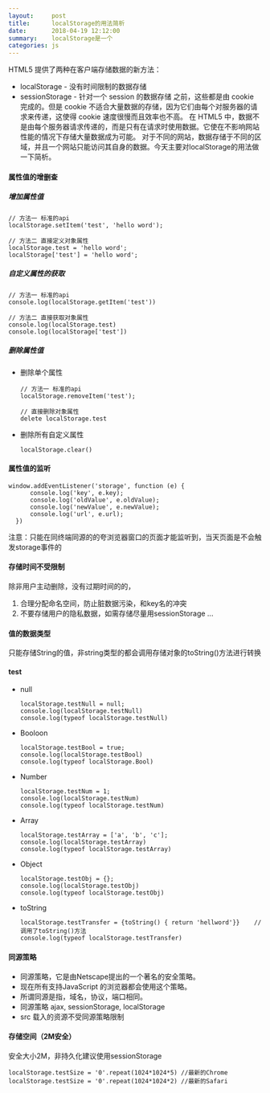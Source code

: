 ```yaml
---
layout:     post
title:      localStorage的用法简析
date:       2018-04-19 12:12:00
summary:    localStorage是一个
categories: js
---
```



HTML5 提供了两种在客户端存储数据的新方法：
* localStorage - 没有时间限制的数据存储
* sessionStorage - 针对一个 session 的数据存储
之前，这些都是由 cookie 完成的。但是 cookie 不适合大量数据的存储，因为它们由每个对服务器的请求来传递，这使得 cookie 速度很慢而且效率也不高。
在 HTML5 中，数据不是由每个服务器请求传递的，而是只有在请求时使用数据。它使在不影响网站性能的情况下存储大量数据成为可能。
对于不同的网站，数据存储于不同的区域，并且一个网站只能访问其自身的数据。今天主要对localStorage的用法做一下简析。

#### 属性值的增删查

##### 增加属性值

    // 方法一 标准的api
    localStorage.setItem('test', 'hello word');

    // 方法二 直接定义对象属性
    localStorage.test = 'hello word';
    localStorage['test'] = 'hello word';

##### 自定义属性的获取
    
    // 方法一 标准的api
    console.log(localStorage.getItem('test'))

    // 方法二 直接获取对象属性
    console.log(localStorage.test)
    console.log(localStorage['test'])


##### 删除属性值

* 删除单个属性
       
      // 方法一 标准的api
      localStorage.removeItem('test');

      // 直接删除对象属性
      delete localStorage.test

* 删除所有自定义属性

      localStorage.clear()
    

#### 属性值的监听

    window.addEventListener('storage', function (e) {
          console.log('key', e.key);
          console.log('oldValue', e.oldValue);
          console.log('newValue', e.newValue);
          console.log('url', e.url);
      })

注意：只能在同终端同源的的夸浏览器窗口的页面才能监听到，当天页面是不会触发storage事件的

#### 存储时间不受限制

除非用户主动删除，没有过期时间的的，
1.  合理分配命名空间，防止脏数据污染，和key名的冲突
2.  不要存储用户的隐私数据，如需存储尽量用sessionStorage
...

#### 值的数据类型

只能存储String的值，非string类型的都会调用存储对象的toString()方法进行转换
#### test

* null 
    
      localStorage.testNull = null; 
      console.log(localStorage.testNull)
      console.log(typeof localStorage.testNull)

* Booloon 

      localStorage.testBool = true; 
      console.log(localStorage.testBool)
      console.log(typeof localStorage.Bool)

* Number

      localStorage.testNum = 1;    
      console.log(localStorage.testNum)
      console.log(typeof localStorage.testNum)
  
* Array

      localStorage.testArray = ['a', 'b', 'c'];
      console.log(localStorage.testArray)
      console.log(typeof localStorage.testArray)

* Object

      localStorage.testObj = {};
      console.log(localStorage.testObj)
      console.log(typeof localStorage.testObj)

* toString

      localStorage.testTransfer = {toString() { return 'hellword'}}    // 调用了toString()方法
      console.log(typeof localStorage.testTransfer)

#### 同源策略

* 同源策略，它是由Netscape提出的一个著名的安全策略。
* 现在所有支持JavaScript 的浏览器都会使用这个策略。
* 所谓同源是指，域名，协议，端口相同。
* 同源策略 ajax, sessionStorage, localStorage
* src 载入的资源不受同源策略限制

#### 存储空间​​​​​​​（2M安全）

安全大小2M，非持久化建议使用sessionStorage

    localStorage.testSize = '0'.repeat(1024*1024*5) //最新的Chrome
    localStorage.testSize = '0'.repeat(1024*1024*2) //最新的Safari